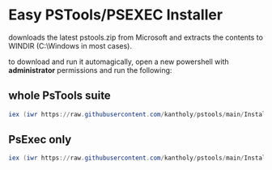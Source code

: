 # Easy PSTools/PSEXEC Installer

downloads the latest pstools.zip from Microsoft and extracts the contents to WINDIR (C:\Windows in most cases).

to download and run it automagically, open a new powershell with **administrator** permissions and run the following:

## whole PsTools suite
```powershell
iex (iwr https://raw.githubusercontent.com/kantholy/pstools/main/Install-PsTools.ps1).Content
```

## PsExec only
```powershell
iex (iwr https://raw.githubusercontent.com/kantholy/pstools/main/Install-PsExec.ps1).Content
```